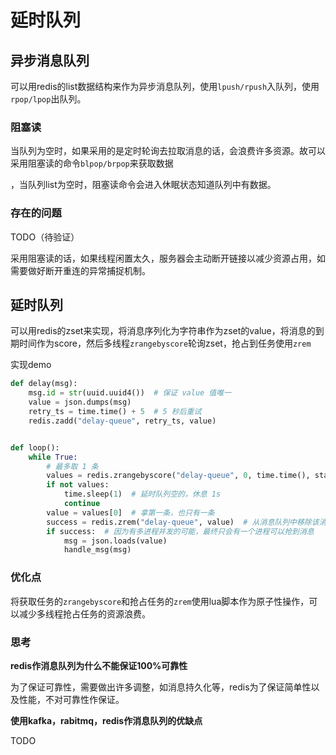 # 延时队列

## 异步消息队列

可以用redis的list数据结构来作为异步消息队列，使用`lpush/rpush`入队列，使用`rpop/lpop`出队列。



### 阻塞读

当队列为空时，如果采用的是定时轮询去拉取消息的话，会浪费许多资源。故可以采用阻塞读的命令`blpop/brpop`来获取数据

，当队列list为空时，阻塞读命令会进入休眠状态知道队列中有数据。

### 存在的问题

TODO（待验证）

采用阻塞读的话，如果线程闲置太久，服务器会主动断开链接以减少资源占用，如需要做好断开重连的异常捕捉机制。



## 延时队列

可以用redis的zset来实现，将消息序列化为字符串作为zset的value，将消息的到期时间作为score，然后多线程`zrangebyscore`轮询zset，抢占到任务使用`zrem`



实现demo

```python
def delay(msg):
    msg.id = str(uuid.uuid4())  # 保证 value 值唯一
    value = json.dumps(msg)
    retry_ts = time.time() + 5  # 5 秒后重试
    redis.zadd("delay-queue", retry_ts, value)


def loop():
    while True:
        # 最多取 1 条
        values = redis.zrangebyscore("delay-queue", 0, time.time(), start=0, num=1)
        if not values:
            time.sleep(1)  # 延时队列空的，休息 1s
            continue
        value = values[0]  # 拿第一条，也只有一条
        success = redis.zrem("delay-queue", value)  # 从消息队列中移除该消息
        if success:  # 因为有多进程并发的可能，最终只会有一个进程可以抢到消息
            msg = json.loads(value)
            handle_msg(msg)
```



### 优化点

将获取任务的`zrangebyscore`和抢占任务的`zrem`使用lua脚本作为原子性操作，可以减少多线程抢占任务的资源浪费。



### 思考

**redis作消息队列为什么不能保证100%可靠性**

为了保证可靠性，需要做出许多调整，如消息持久化等，redis为了保证简单性以及性能，不对可靠性作保证。



**使用kafka，rabitmq，redis作消息队列的优缺点**

TODO





